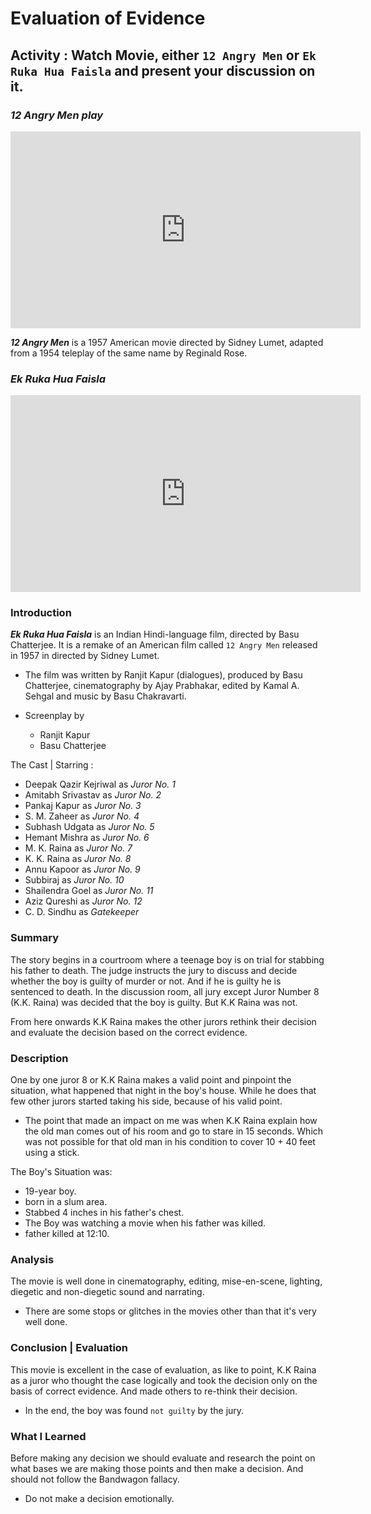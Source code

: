 # Evaluation of Evidence

## Activity : Watch Movie, either `12 Angry Men` or `Ek Ruka Hua Faisla` and present your discussion on it.

### _**12 Angry Men play**_

<iframe width="560" height="315" src="https://www.youtube.com/embed/ngbEpZ0tTjI" title="YouTube video player" frameborder="0" allow="accelerometer; autoplay; clipboard-write; encrypted-media; gyroscope; picture-in-picture" allowfullscreen></iframe>

_**12 Angry Men**_ is a 1957 American movie directed by Sidney Lumet, adapted from a 1954 teleplay of the same name by Reginald Rose.


### _**Ek Ruka Hua Faisla**_

<iframe width="560" height="315" src="https://www.youtube.com/embed/X18YI592T_o" title="YouTube video player" frameborder="0" allow="accelerometer; autoplay; clipboard-write; encrypted-media; gyroscope; picture-in-picture" allowfullscreen></iframe>


### Introduction
_**Ek Ruka Hua Faisla**_  is an Indian Hindi-language film, directed by Basu Chatterjee. It is a remake of an American film called  `12 Angry Men`  released in 1957 in directed by Sidney Lumet.

- The film was written by Ranjit Kapur (dialogues), produced by Basu Chatterjee, cinematography by Ajay Prabhakar, edited by Kamal A. Sehgal and music by Basu Chakravarti.

- Screenplay by
	- Ranjit Kapur
	- Basu Chatterjee

The Cast | Starring : 

-   Deepak Qazir Kejriwal as _Juror No. 1_
-   Amitabh Srivastav as _Juror No. 2_
-   Pankaj Kapur as _Juror No. 3_
-   S. M. Zaheer as _Juror No. 4_
-   Subhash Udgata as _Juror No. 5_
-   Hemant Mishra as _Juror No. 6_
-   M. K. Raina as _Juror No. 7_
-   K. K. Raina as _Juror No. 8_
-   Annu Kapoor as _Juror No. 9_
-   Subbiraj as _Juror No. 10_
-   Shailendra Goel as _Juror No. 11_
-   Aziz Qureshi as _Juror No. 12_
-   C. D. Sindhu as _Gatekeeper_

### Summary

The story begins in a courtroom where a teenage boy is on trial for stabbing his father to death. The judge instructs the jury to discuss and decide whether the boy is guilty of murder or not. And if he is guilty he is sentenced to death.
In the discussion room, all jury except Juror Number 8 (K.K. Raina) was decided that the boy is guilty. But K.K Raina was not.

From here onwards K.K Raina makes the other jurors rethink their decision and evaluate the decision based on the correct evidence.


### Description

One by one juror 8 or K.K Raina makes a valid point and pinpoint the situation, what happened that night in the boy's house. While he does that few other jurors started taking his side, because of his valid point.

- The point that made an impact on me was when K.K Raina explain how the old man comes out of his room and go to stare in 15 seconds. Which was not possible for that old man in his condition to cover 10 + 40 feet using a stick.

The Boy's Situation was:

- 19-year boy.
- born in a slum area.
- Stabbed 4 inches in his father's chest.
- The Boy was watching a movie when his father was killed.
- father killed at 12:10.


### Analysis

The movie is well done in cinematography, editing, mise-en-scene, lighting, diegetic and non-diegetic sound and narrating.
- There are some stops or glitches in the movies other than that it's very well done.


### Conclusion | Evaluation

This movie is excellent in the case of evaluation, as like to point, K.K Raina as a juror who thought the case logically and took the decision only on the basis of correct evidence. And made others to re-think their decision.
- In the end, the boy was found `not guilty` by the jury.


### What I Learned 
Before making any decision we should evaluate and research the point on what bases we are making those points and then make a decision. And should not follow the Bandwagon fallacy.
- Do not make a decision emotionally.
